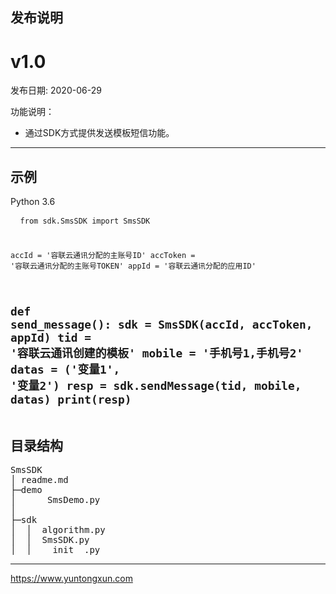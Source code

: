  
## 发布说明
# v1.0

发布日期: 2020-06-29

功能说明：
- 通过SDK方式提供发送模板短信功能。
--------------------------------

## 示例
Python 3.6<pre>
<code>
from sdk.SmsSDK import SmsSDK

accId = '容联云通讯分配的主账号ID'
accToken = '容联云通讯分配的主账号TOKEN'
appId = '容联云通讯分配的应用ID'

def send_message():
    sdk = SmsSDK(accId, accToken, appId)
    tid = '容联云通讯创建的模板'
    mobile = '手机号1,手机号2'
    datas = ('变量1', '变量2')
    resp = sdk.sendMessage(tid, mobile, datas)
    print(resp)
</code>
</pre>
--------------------------------

## 目录结构
<pre>
SmsSDK
│ readme.md
├─demo
│      SmsDemo.py
│
├─sdk
│  │  algorithm.py
│  │  SmsSDK.py
│  │  __init__.py
</pre>

--------------------------------
https://www.yuntongxun.com
